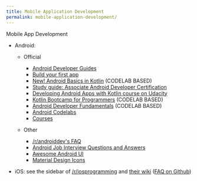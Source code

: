 ```yaml
---
title: Mobile Application Development
permalink: mobile-application-development/
---
```


Mobile App Development

- Android:

  - Official

    - [Android Developer Guides](https://developer.android.com/guide)
    - [Build your first app](https://developer.android.com/training/basics/firstapp)
    - [New! Android Basics in Kotlin](https://developer.android.com/courses/android-basics-kotlin/course) (CODELAB BASED)
    - [Study guide: Associate Android Developer Certification](https://developers.google.com/certification/associate-android-developer/study-guide)
    - [Developing Android Apps with Kotlin course on Udacity](https://www.udacity.com/course/ud9012)
    - [Kotlin Bootcamp for Programmers](https://developer.android.com/courses/kotlin-bootcamp/overview) (CODELAB BASED)
    - [Android Developer Fundamentals](https://developer.android.com/courses/fundamentals-training/overview-v2) (CODELAB BASED)
    - [Android Codelabs](https://codelabs.developers.google.com/?cat=Android)
    - [Courses](https://developer.android.com/courses)

  - Other
    - [/r/androiddev's FAQ][r-androiddev-faq]
    - [Android Job Interview Questions and Answers](https://github.com/MindorksOpenSource/android-interview-questions)
    - [Awesome Android UI](https://github.com/wasabeef/awesome-android-ui)
    - [Material Design Icons](https://materialdesignicons.com/)

- iOS: see the sidebar of [/r/iosprogramming][r-iosprogramming] and [their wiki][r-iosprogramming-wiki] ([FAQ on Github][r-iosprogramming-faq-github])

[r-androiddev-faq]: https://www.reddit.com/r/androiddev/wiki/index
[r-iosprogramming]: https://www.reddit.com/r/iOSProgramming
[r-iosprogramming-wiki]: https://www.reddit.com/r/iOSProgramming/wiki/index
[r-iosprogramming-faq-github]: https://github.com/riosprogramming/FAQ
